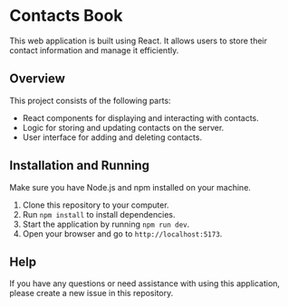 # Contacts Book

This web application is built using React. It allows users to store their
contact information and manage it efficiently.

## Overview

This project consists of the following parts:

- React components for displaying and interacting with contacts.
- Logic for storing and updating contacts on the server.
- User interface for adding and deleting contacts.

## Installation and Running

Make sure you have Node.js and npm installed on your machine.

1. Clone this repository to your computer.
2. Run `npm install` to install dependencies.
3. Start the application by running `npm run dev`.
4. Open your browser and go to `http://localhost:5173`.

## Help

If you have any questions or need assistance with using this application, please
create a new issue in this repository.

